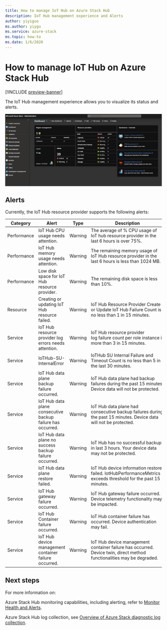 ```yaml
---
title: How to manage IoT Hub on Azure Stack Hub
description: IoT Hub management experience and Alerts 
author: yiyiguo 
ms.author: yiygu 
ms.service: azure-stack
ms.topic: how-to
ms.date: 1/6/2020
---
```


# How to manage IoT Hub on Azure Stack Hub

[!INCLUDE [preview-banner](../includes/iot-hub-preview.md)]

The IoT Hub management experience allows you to visualize its status and alerts.

[![dashboard screenshot](media\iot-hub-rp-manage\dashboard.png)](media/iot-hub-rp-manage\dashboard.png#lightbox)

## Alerts

Currently, the IoT Hub resource provider supports the following alerts:

|Category|Alert|Type|Description|
|-|-|-|-|
|Performance|IoT Hub CPU usage needs attention.|Warning|The average of % CPU usage of IoT hub resource provider in the last 6 hours is over 75%.|
|Performance|IoT Hub memory usage needs attention.|Warning|The remaining memory usage of IoT Hub resource provider in the last 6 hours is less than 1024 MB.|
|Performance|Low disk space for IoT Hub resource provider.|Warning|The remaining disk space is less than 10%.|
|Resource|Creating or updating IoT Hub resource failed.|Warning|IoT Hub Resource Provider Create or Update IoT Hub Failure Count is no less than 1 in 15 minutes.|
|Service|IoT Hub resource provider log errors needs attention.|Warning|IoT Hub resource provider log failure count per role instance is more than 3 in 15 minutes.|
|Service|IoTHub-SU-InternalError|Warning|IoTHub SU Internal Failure and Timeout Count is no less than 5 in the last 30 minutes.|
|Service|IoT Hub data plane backup failure occurred.|Warning|IoT Hub data plane had backup failures during the past 15 minutes. Device data will not be protected.|
|Service|IoT Hub data plane consecutive backup failure has occurred.|Warning|IoT Hub data plane had consecutive backup failures during the past 15 minutes. Device data will not be protected.|
|Service|IoT Hub data plane no success backup failure occurred.|Warning|IoT Hub has no successful backup in last 3 hours. Your device data may not be protected.|
|Service|IoT Hub data plane restore failed.|Warning|IoT Hub device information restore failed. IotHubPerformanceMetrics exceeds threshold for the past 15 minutes.|
|Service|IoT Hub gateway failure occurred.|Warning|IoT Hub gateway failure occurred. Device telemetry functionality may be impacted.|
|Service|IoT Hub Container failure occurred.|Warning|IoT Hub container failure has occurred. Device authentication may fail. |
|Service|IoT Hub device management container failure occurred.|Warning|IoT Hub device management container failure has occurred. Device twin, direct method functionalities may be degraded.|

## Next steps

For more information on:

Azure Stack Hub monitoring capabilities, including alerting, refer to [Monitor Health and Alerts](azure-stack-monitor-health.md).

Azure Stack Hub log collection, see [Overview of Azure Stack diagnostic log collection](azure-stack-diagnostic-log-collection-overview.md).
